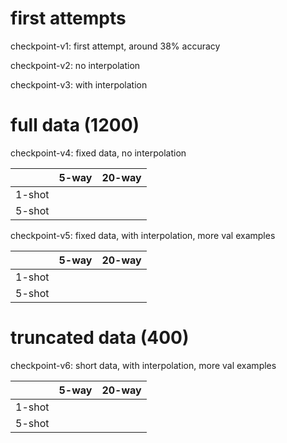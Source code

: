 # first attempts

checkpoint-v1: first attempt, around 38% accuracy

checkpoint-v2: no interpolation

checkpoint-v3: with interpolation

# full data (1200)

checkpoint-v4: fixed data, no interpolation

|        | 5-way | 20-way |
| ------ | ----- | ------ |
| 1-shot |       |        |
| 5-shot |       |        |

checkpoint-v5: fixed data, with interpolation, more val examples

|        | 5-way | 20-way |
| ------ | ----- | ------ |
| 1-shot |       |        |
| 5-shot |       |        |

# truncated data (400)

checkpoint-v6: short data, with interpolation, more val examples

|        | 5-way | 20-way |
| ------ | ----- | ------ |
| 1-shot |       |        |
| 5-shot |       |        |

